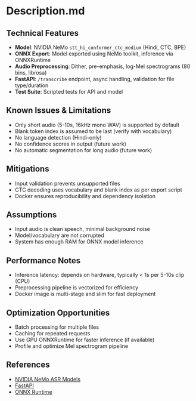 # Description.md

## Technical Features
- **Model**: NVIDIA NeMo `stt_hi_conformer_ctc_medium` (Hindi, CTC, BPE)
- **ONNX Export**: Model exported using NeMo toolkit, inference via ONNXRuntime
- **Audio Preprocessing**: Dither, pre-emphasis, log-Mel spectrograms (80 bins, librosa)
- **FastAPI**: `/transcribe` endpoint, async handling, validation for file type/duration
- **Test Suite**: Scripted tests for API and model

## Known Issues & Limitations
- Only short audio (5-10s, 16kHz mono WAV) is supported by default
- Blank token index is assumed to be last (verify with vocabulary)
- No language detection (Hindi-only)
- No confidence scores in output (future work)
- No automatic segmentation for long audio (future work)

## Mitigations
- Input validation prevents unsupported files
- CTC decoding uses vocabulary and blank index as per export script
- Docker ensures reproducibility and dependency isolation

## Assumptions
- Input audio is clean speech, minimal background noise
- Model/vocabulary are not corrupted
- System has enough RAM for ONNX model inference

## Performance Notes
- Inference latency: depends on hardware, typically < 1s per 5-10s clip (CPU)
- Preprocessing pipeline is vectorized for efficiency
- Docker image is multi-stage and slim for fast deployment

## Optimization Opportunities
- Batch processing for multiple files
- Caching for repeated requests
- Use GPU ONNXRuntime for faster inference (if available)
- Profile and optimize Mel spectrogram pipeline

## References
- [NVIDIA NeMo ASR Models](https://catalog.ngc.nvidia.com/orgs/nvidia/teams/nemo/models/stt_hi_conformer_ctc_medium)
- [FastAPI](https://fastapi.tiangolo.com/)
- [ONNX Runtime](https://onnxruntime.ai/)
